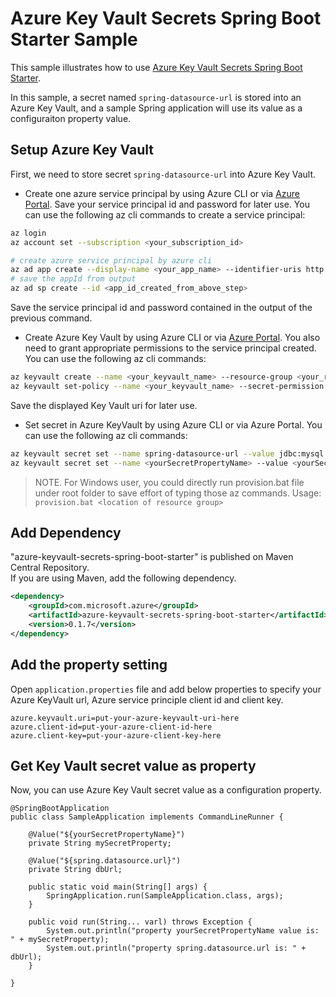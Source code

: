 # Azure Key Vault Secrets Spring Boot Starter Sample
This sample illustrates how to use [Azure Key Vault Secrets Spring Boot Starter](../azure-keyvault-secrets-spring-boot-starter/README.md).

In this sample, a secret named `spring-datasource-url` is stored into an Azure Key Vault, and a sample Spring application will use its value as a configuraiton property value.

## Setup Azure Key Vault
First, we need to store secret `spring-datasource-url` into Azure Key Vault.

- Create one azure service principal by using Azure CLI or via [Azure Portal](https://docs.microsoft.com/en-us/azure/azure-resource-manager/resource-group-create-service-principal-portal). Save your service principal id and password for later use.
You can use the following az cli commands to create a service principal:
```bash
az login
az account set --subscription <your_subscription_id>

# create azure service principal by azure cli
az ad app create --display-name <your_app_name> --identifier-uris http://test.com/test --homepage http://test.com/test
# save the appId from output
az ad sp create --id <app_id_created_from_above_step>
```
Save the service principal id and password contained in the output of the previous command.

- Create Azure Key Vault by using Azure CLI or via [Azure Portal](https://portal.azure.com). You also need to grant appropriate permissions to the service principal created.
You can use the following az cli commands:
```bash
az keyvault create --name <your_keyvault_name> --resource-group <your_resource_group> --location <location> --enabled-for-deployment true --enabled-for-disk-encryption true --enabled-for-template-deployment true --sku standard
az keyvault set-policy --name <your_keyvault_name> --secret-permission all --object-id <your_sp_id_create_in_step1>
```
Save the displayed Key Vault uri for later use.

- Set secret in Azure KeyVault by using Azure CLI or via Azure Portal. 
You can use the following az cli commands:
```bash
az keyvault secret set --name spring-datasource-url --value jdbc:mysql://localhost:3306/moviedb --vault-name <your_keyvault_name>
az keyvault secret set --name <yourSecretPropertyName> --value <yourSecretPropertyVaule> --vault-name <your_keyvault_name>
```

> NOTE. For Windows user, you could directly run provision.bat file under root folder to save effort of typing those az commands. Usage: `provision.bat <location of resource group>` 
 
## Add Dependency

"azure-keyvault-secrets-spring-boot-starter" is published on Maven Central Repository.  
If you are using Maven, add the following dependency.  

```xml
<dependency>
    <groupId>com.microsoft.azure</groupId>
    <artifactId>azure-keyvault-secrets-spring-boot-starter</artifactId>
    <version>0.1.7</version>
</dependency>
```

## Add the property setting
Open `application.properties` file and add below properties to specify your Azure KeyVault url, Azure service principle client id and client key.

```
azure.keyvault.uri=put-your-azure-keyvault-uri-here
azure.client-id=put-your-azure-client-id-here
azure.client-key=put-your-azure-client-key-here
```

## Get Key Vault secret value as property
Now, you can use Azure Key Vault secret value as a configuration property.

```
@SpringBootApplication
public class SampleApplication implements CommandLineRunner {

    @Value("${yourSecretPropertyName}")
    private String mySecretProperty;
    
    @Value("${spring.datasource.url}")
    private String dbUrl;

    public static void main(String[] args) {
        SpringApplication.run(SampleApplication.class, args);
    }

    public void run(String... varl) throws Exception {        
        System.out.println("property yourSecretPropertyName value is: " + mySecretProperty);
        System.out.println("property spring.datasource.url is: " + dbUrl);
    }

}
```
